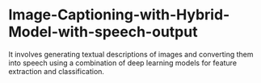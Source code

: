 # Image-Captioning-with-Hybrid-Model-with-speech-output
It involves generating textual descriptions of images and converting them into speech using a combination of deep learning models for feature extraction and classification.
